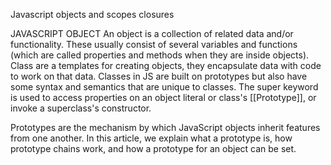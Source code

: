 Javascript objects and scopes closures

JAVASCRIPT OBJECT
An object is a collection of related data and/or functionality. These usually consist of several variables and functions (which are called properties and methods when they are inside objects). Class are a templates for creating objects, they encapsulate data with code to work on that data. Classes in JS are built on prototypes but also have some syntax and semantics that are unique to classes. The super keyword is used to access properties on an object literal or class's [[Prototype]], or invoke a superclass's constructor.

Prototypes are the mechanism by which JavaScript objects inherit features from one another. In this article, we explain what a prototype is, how prototype chains work, and how a prototype for an object can be set.
